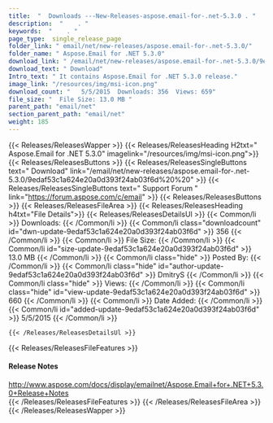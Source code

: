 ```yaml
---
title:  "  Downloads ---New-Releases-aspose.email-for-.net-5.3.0 . " 
description:  "    . " 
keywords:  "    . " 
page_type:  single_release_page
folder_link: " email/net/new-releases/aspose.email-for-.net-5.3.0/"
folder_name: " Aspose.Email for .NET 5.3.0"
download_link: " /email/net/new-releases/aspose.email-for-.net-5.3.0/9edaf53c1a624e20a0d393f24ab03f6d"
download_text: " Download"
Intro_text: " It contains Aspose.Email for .NET 5.3.0 release."
image_link: "/resources/img/msi-icon.png"
download_count: "   5/5/2015  Downloads: 356  Views: 659"
file_size: "  File Size: 13.0 MB "
parent_path: "email/net"
section_parent_path: "email/net"
weight: 185 
---
```


{{< Releases/ReleasesWapper >}}
  {{< Releases/ReleasesHeading H2txt=" Aspose.Email for .NET 5.3.0" imagelink="/resources/img/msi-icon.png">}}
  {{< Releases/ReleasesButtons >}}
    {{< Releases/ReleasesSingleButtons text=" Download" link="/email/net/new-releases/aspose.email-for-.net-5.3.0/9edaf53c1a624e20a0d393f24ab03f6d%20%20" >}}
    {{< Releases/ReleasesSingleButtons text=" Support Forum " link="https://forum.aspose.com/c/email" >}}
  {{< Releases/ReleasesButtons >}}
  {{< Releases/ReleasesFileArea >}}
    {{< Releases/ReleasesHeading h4txt="File Details">}}
    {{< Releases/ReleasesDetailsUl >}}
            {{< Common/li  >}} Downloads: {{< /Common/li >}} 
      {{< Common/li class="downloadcount" id="dwn-update-9edaf53c1a624e20a0d393f24ab03f6d" >}} 356 {{< /Common/li >}} 
      {{< Common/li  >}} File Size: {{< /Common/li >}} 
      {{< Common/li id="size-update-9edaf53c1a624e20a0d393f24ab03f6d" >}} 13.0 MB {{< /Common/li >}} 
      {{< Common/li  class="hide" >}} Posted By: {{< /Common/li >}} 
      {{< Common/li class="hide" id="author-update-9edaf53c1a624e20a0d393f24ab03f6d" >}} DmitryS {{< /Common/li >}} 
      {{< Common/li class="hide"  >}} Views: {{< /Common/li >}} 
      {{< Common/li class="hide" id="view-update-9edaf53c1a624e20a0d393f24ab03f6d" >}} 660 {{< /Common/li >}} 
      {{< Common/li  >}} Date Added: {{< /Common/li >}} 
      {{< Common/li id="added-update-9edaf53c1a624e20a0d393f24ab03f6d" >}} 5/5/2015 {{< /Common/li >}} 

    {{< /Releases/ReleasesDetailsUl >}}

  {{< Releases/ReleasesFileFeatures >}}
      <h4>Release Notes</h4><div><a href="http://www.aspose.com/docs/display/emailnet/Aspose.Email+for+.NET+5.3.0+Release+Notes">http://www.aspose.com/docs/display/emailnet/Aspose.Email+for+.NET+5.3.0+Release+Notes</a></div>
  {{< /Releases/ReleasesFileFeatures >}}
 {{< /Releases/ReleasesFileArea >}}
{{< /Releases/ReleasesWapper >}}


